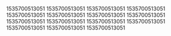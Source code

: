 1535700513051
1535700513051
1535700513051
1535700513051
1535700513051
1535700513051
1535700513051
1535700513051
1535700513051
1535700513051
1535700513051
1535700513051
1535700513051
1535700513051
1535700513051